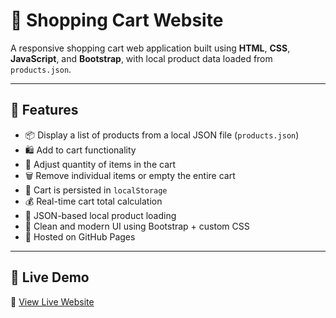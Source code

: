 # 🛒 Shopping Cart Website

A responsive shopping cart web application built using **HTML**, **CSS**, **JavaScript**, and **Bootstrap**, with local product data loaded from `products.json`.

---

## 🚀 Features

- 📦 Display a list of products from a local JSON file (`products.json`)
- 🛍️ Add to cart functionality
- 🔢 Adjust quantity of items in the cart
- 🗑️ Remove individual items or empty the entire cart
- 💾 Cart is persisted in `localStorage`
- 💰 Real-time cart total calculation
- 🔄 JSON-based local product loading
- 🎨 Clean and modern UI using Bootstrap + custom CSS
-  📁 Hosted on GitHub Pages

---

## 🚀 Live Demo
🔗 [View Live Website](https://anurag-kokil.github.io/Simple-Shopping-Cart/)
